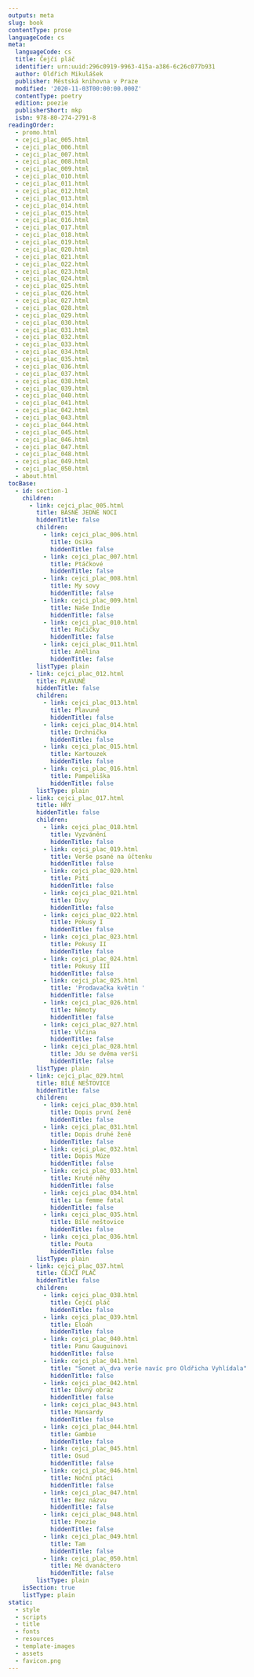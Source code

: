 ```yaml
---
outputs: meta
slug: book
contentType: prose
languageCode: cs
meta:
  languageCode: cs
  title: Čejčí pláč
  identifier: urn:uuid:296c0919-9963-415a-a386-6c26c077b931
  author: Oldřich Mikulášek
  publisher: Městská knihovna v Praze
  modified: '2020-11-03T00:00:00.000Z'
  contentType: poetry
  edition: poezie
  publisherShort: mkp
  isbn: 978-80-274-2791-8
readingOrder:
  - promo.html
  - cejci_plac_005.html
  - cejci_plac_006.html
  - cejci_plac_007.html
  - cejci_plac_008.html
  - cejci_plac_009.html
  - cejci_plac_010.html
  - cejci_plac_011.html
  - cejci_plac_012.html
  - cejci_plac_013.html
  - cejci_plac_014.html
  - cejci_plac_015.html
  - cejci_plac_016.html
  - cejci_plac_017.html
  - cejci_plac_018.html
  - cejci_plac_019.html
  - cejci_plac_020.html
  - cejci_plac_021.html
  - cejci_plac_022.html
  - cejci_plac_023.html
  - cejci_plac_024.html
  - cejci_plac_025.html
  - cejci_plac_026.html
  - cejci_plac_027.html
  - cejci_plac_028.html
  - cejci_plac_029.html
  - cejci_plac_030.html
  - cejci_plac_031.html
  - cejci_plac_032.html
  - cejci_plac_033.html
  - cejci_plac_034.html
  - cejci_plac_035.html
  - cejci_plac_036.html
  - cejci_plac_037.html
  - cejci_plac_038.html
  - cejci_plac_039.html
  - cejci_plac_040.html
  - cejci_plac_041.html
  - cejci_plac_042.html
  - cejci_plac_043.html
  - cejci_plac_044.html
  - cejci_plac_045.html
  - cejci_plac_046.html
  - cejci_plac_047.html
  - cejci_plac_048.html
  - cejci_plac_049.html
  - cejci_plac_050.html
  - about.html
tocBase:
  - id: section-1
    children:
      - link: cejci_plac_005.html
        title: BÁSNĚ JEDNÉ NOCI
        hiddenTitle: false
        children:
          - link: cejci_plac_006.html
            title: Osika
            hiddenTitle: false
          - link: cejci_plac_007.html
            title: Ptáčkové
            hiddenTitle: false
          - link: cejci_plac_008.html
            title: My sovy
            hiddenTitle: false
          - link: cejci_plac_009.html
            title: Naše Indie
            hiddenTitle: false
          - link: cejci_plac_010.html
            title: Ručičky
            hiddenTitle: false
          - link: cejci_plac_011.html
            title: Anělina
            hiddenTitle: false
        listType: plain
      - link: cejci_plac_012.html
        title: PLAVUNĚ
        hiddenTitle: false
        children:
          - link: cejci_plac_013.html
            title: Plavuně
            hiddenTitle: false
          - link: cejci_plac_014.html
            title: Drchnička
            hiddenTitle: false
          - link: cejci_plac_015.html
            title: Kartouzek
            hiddenTitle: false
          - link: cejci_plac_016.html
            title: Pampeliška
            hiddenTitle: false
        listType: plain
      - link: cejci_plac_017.html
        title: HRY
        hiddenTitle: false
        children:
          - link: cejci_plac_018.html
            title: Vyzvánění
            hiddenTitle: false
          - link: cejci_plac_019.html
            title: Verše psané na účtenku
            hiddenTitle: false
          - link: cejci_plac_020.html
            title: Pití
            hiddenTitle: false
          - link: cejci_plac_021.html
            title: Divy
            hiddenTitle: false
          - link: cejci_plac_022.html
            title: Pokusy I
            hiddenTitle: false
          - link: cejci_plac_023.html
            title: Pokusy II
            hiddenTitle: false
          - link: cejci_plac_024.html
            title: Pokusy III
            hiddenTitle: false
          - link: cejci_plac_025.html
            title: 'Prodavačka květin '
            hiddenTitle: false
          - link: cejci_plac_026.html
            title: Němoty
            hiddenTitle: false
          - link: cejci_plac_027.html
            title: Vlčina
            hiddenTitle: false
          - link: cejci_plac_028.html
            title: Jdu se dvěma verši
            hiddenTitle: false
        listType: plain
      - link: cejci_plac_029.html
        title: BÍLÉ NEŠTOVICE
        hiddenTitle: false
        children:
          - link: cejci_plac_030.html
            title: Dopis první ženě
            hiddenTitle: false
          - link: cejci_plac_031.html
            title: Dopis druhé ženě
            hiddenTitle: false
          - link: cejci_plac_032.html
            title: Dopis Múze
            hiddenTitle: false
          - link: cejci_plac_033.html
            title: Kruté něhy
            hiddenTitle: false
          - link: cejci_plac_034.html
            title: La femme fatal
            hiddenTitle: false
          - link: cejci_plac_035.html
            title: Bílé neštovice
            hiddenTitle: false
          - link: cejci_plac_036.html
            title: Pouta
            hiddenTitle: false
        listType: plain
      - link: cejci_plac_037.html
        title: ČEJČÍ PLÁČ
        hiddenTitle: false
        children:
          - link: cejci_plac_038.html
            title: Čejčí pláč
            hiddenTitle: false
          - link: cejci_plac_039.html
            title: Eloáh
            hiddenTitle: false
          - link: cejci_plac_040.html
            title: Panu Gauguinovi
            hiddenTitle: false
          - link: cejci_plac_041.html
            title: "Sonet a\_dva verše navíc pro Oldřicha Vyhlídala"
            hiddenTitle: false
          - link: cejci_plac_042.html
            title: Dávný obraz
            hiddenTitle: false
          - link: cejci_plac_043.html
            title: Mansardy
            hiddenTitle: false
          - link: cejci_plac_044.html
            title: Gambie
            hiddenTitle: false
          - link: cejci_plac_045.html
            title: Osud
            hiddenTitle: false
          - link: cejci_plac_046.html
            title: Noční ptáci
            hiddenTitle: false
          - link: cejci_plac_047.html
            title: Bez názvu
            hiddenTitle: false
          - link: cejci_plac_048.html
            title: Poezie
            hiddenTitle: false
          - link: cejci_plac_049.html
            title: Tam
            hiddenTitle: false
          - link: cejci_plac_050.html
            title: Mé dvanáctero
            hiddenTitle: false
        listType: plain
    isSection: true
    listType: plain
static:
  - style
  - scripts
  - title
  - fonts
  - resources
  - template-images
  - assets
  - favicon.png
---
```

